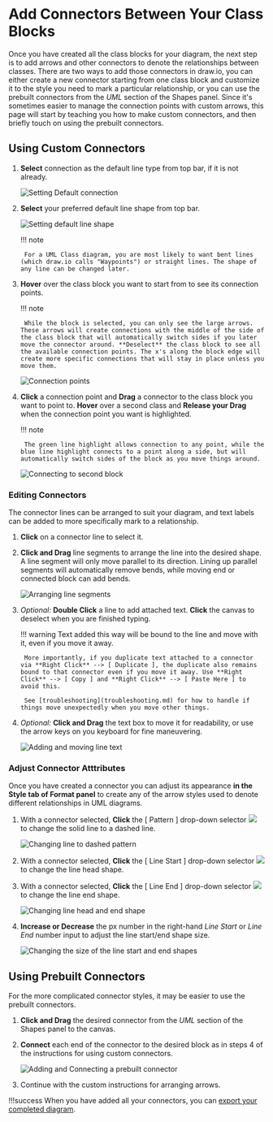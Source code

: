 # Add Connectors Between Your Class Blocks

Once you have created all the class blocks for your diagram, the next step is to add arrows and other connectors to denote the relationships between classes. There are two ways to add those connectors in draw.io, you can either create a new connector starting from one class block and customize it to the style you need to mark a particular relationship, or you can use the prebuilt connectors from the _UML_ section of the Shapes panel. Since it's sometimes easier to manage the connection points with custom arrows, this page will start by teaching you how to make custom connectors, and then briefly touch on using the prebuilt connectors.

## Using Custom Connectors

1. **Select** connection as the default line type from top bar, if it is not already.

    ![Setting Default connection](./assets/default_connector.png "Setting default connection")

2. **Select** your preferred default line shape from top bar. 

    ![Setting default line shape](./assets/default_line_shape.png "Setting default line shape")

    !!! note

        For a UML Class diagram, you are most likely to want bent lines (which draw.io calls "Waypoints") or straight lines. The shape of any line can be changed later.

3. **Hover** over the class block you want to start from to see its connection points.

    !!! note

        While the block is selected, you can only see the large arrows. These arrows will create connections with the middle of the side of the class block that will automatically switch sides if you later move the connector around. **Deselect** the class block to see all the available connection points. The x's along the block edge will create more specific connections that will stay in place unless you move them. 

    ![Connection points](./assets/hover_points.gif "Connection points")

4. **Click** a connection point and **Drag** a connector to the class block you want to point to. **Hover** over a second class and **Release your Drag** when the connection point you want is highlighted.

    !!! note 

        The green line highlight allows connection to any point, while the blue line highlight connects to a point along a side, but will automatically switch sides of the block as you move things around.

    ![Connecting to second block](./assets/connect.gif "Connecting to second block")

### Editing Connectors
The connector lines can be arranged to suit your diagram, and text labels can be added to more specifically mark to a relationship.

1. **Click** on a connector line to select it.

2. **Click and Drag** line segments to arrange the line into the desired shape. A line segment will only move parallel to its direction. Lining up parallel segments will automatically remove bends, while moving end or connected block can add bends.

    ![Arranging line segments](./assets/move_line.gif "Arranging line segments")

3. *Optional:* **Double Click** a line to add attached text. **Click** the canvas to deselect when you are finished typing.

    !!! warning
        Text added this way will be bound to the line and move with it, even if you move it away. 
        
        More importantly, if you duplicate text attached to a connector via **Right Click** --> [ Duplicate ], the duplicate also remains bound to that connector even if you move it away. Use **Right Click** --> [ Copy ] and **Right Click** --> [ Paste Here ] to avoid this. 
        
        See [troubleshooting](troubleshooting.md) for how to handle if things move unexpectedly when you move other things.

5. *Optional:* **Click and Drag** the text box to move it for readability, or use the arrow keys on you keyboard for fine maneuvering.

    ![Adding and moving line text](./assets/add_line_text.gif "Adding and moving line text")

### Adjust Connector Atttributes

Once you have created a connector you can adjust its appearance **in the Style tab of Format panel** to create any of the arrow styles used to denote different relationships in UML diagrams.

1. With a connector selected, **Click** the [ Pattern ] drop-down selector ![](./assets/pattern_dropdown.png) to change the solid line to a dashed line.

    ![Changing line to dashed pattern](./assets/line_pattern.gif "Changing line to dashed pattern")

2. With a connector selected, **Click** the [ Line Start ] drop-down selector ![](./assets/line_start_dropdown.png) to change the line head shape.

3. With a connector selected, **Click** the [ Line End ] drop-down selector ![](./assets/line_end_dropdown.png) to change the line end shape.

    ![Changing line head and end shape](./assets/change_line_ends.gif "Changing line head and end shape")

4.  **Increase or Decrease** the px number in the right-hand _Line Start_ or _Line End_ number input to adjust the line start/end shape size.

    ![Changing the size of the line start and end shapes](./assets/line_ends_sizes.gif "Changing the size of the line start and end shapes")

## Using Prebuilt Connectors

For the more complicated connector styles, it may be easier to use the prebuilt connectors.

1. **Click and Drag** the desired connector from the _UML_ section of the Shapes panel to the canvas.

2. **Connect** each end of the connector to the desired block as in steps 4 of the instructions for using custom connectors.

    ![Adding and Connecting a prebuilt connector](./assets/prebuilt_connector.gif "Adding and Connecting a prebuilt connector")

3. Continue with the custom instructions for arranging arrows.

!!!success
    When you have added all your connectors, you can [export your completed diagram](export.md).